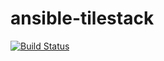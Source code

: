 # ansible-tilestack

[![Build Status](https://travis-ci.org/brennv/tilestack.svg?branch=master)](https://travis-ci.org/brennv/tilestack)
